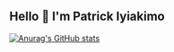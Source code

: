 ## Hello 👋 I'm Patrick Iyiakimo

[![Anurag's GitHub stats](https://github-readme-stats.vercel.app/api?username=patrickiyiakimo&show_icons=true)](https://github.com/patrickiyiakimo/github-readme-stats&show_icons=true)
